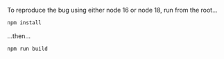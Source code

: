 To reproduce the bug using either node 16 or node 18, run from the root...

```sh
npm install
```

...then...

```sh
npm run build
```
